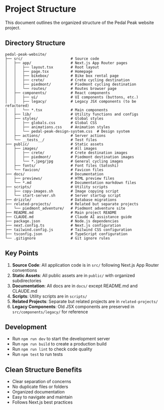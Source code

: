 # Project Structure

This document outlines the organized structure of the Pedal Peak website project.

## Directory Structure

```
pedal-peak-website/
├── src/                      # Source code
│   ├── app/                  # Next.js App Router pages
│   │   ├── layout.tsx        # Root layout
│   │   ├── page.tsx          # Homepage
│   │   ├── bikebox/          # Bike box rental page
│   │   ├── crete/            # Crete cycling destination
│   │   ├── piedmont/         # Piedmont cycling destination
│   │   └── routes/           # Routes browser page
│   ├── components/           # React components
│   │   ├── ui/               # UI components (buttons, etc.)
│   │   ├── legacy/           # Legacy JSX components (to be refactored)
│   │   └── *.tsx             # Main components
│   ├── lib/                  # Utility functions and configs
│   ├── styles/               # Global styles
│   │   ├── globals.css       # Global CSS
│   │   ├── animations.css    # Animation styles
│   │   └── pedal-peak-design-system.css  # Design system
│   ├── actions/              # Server actions
│   └── __tests__/            # Test files
├── public/                   # Static assets
│   ├── images/               # All images
│   │   ├── crete/            # Crete destination images
│   │   ├── piedmont/         # Piedmont destination images
│   │   └── *.jpeg/jpg        # General cycling images
│   ├── fonts/                # Font files (Satoshi)
│   └── favicon/              # Favicon files
├── docs/                     # Documentation
│   ├── previews/             # HTML preview files
│   └── *.md                  # Documentation markdown files
├── scripts/                  # Utility scripts
│   ├── copy-images.sh        # Image copying script
│   └── start-server.sh       # Server startup script
├── drizzle/                  # Database migrations
├── related-projects/         # Related but separate projects
│   └── piedmont_adventure/   # Piedmont adventure site
├── README.md                 # Main project README
├── CLAUDE.md                 # Claude AI assistance guide
├── package.json              # Node.js dependencies
├── next.config.ts            # Next.js configuration
├── tailwind.config.js        # Tailwind CSS configuration
├── tsconfig.json             # TypeScript configuration
└── .gitignore                # Git ignore rules
```

## Key Points

1. **Source Code**: All application code is in `src/` following Next.js App Router conventions
2. **Static Assets**: All public assets are in `public/` with organized subdirectories
3. **Documentation**: All docs are in `docs/` except README.md and CLAUDE.md
4. **Scripts**: Utility scripts are in `scripts/`
5. **Related Projects**: Separate but related projects are in `related-projects/`
6. **Legacy Components**: Old JSX components are preserved in `src/components/legacy/` for reference

## Development

- Run `npm run dev` to start the development server
- Run `npm run build` to create a production build
- Run `npm run lint` to check code quality
- Run `npm test` to run tests

## Clean Structure Benefits

- Clear separation of concerns
- No duplicate files or folders
- Organized documentation
- Easy to navigate and maintain
- Follows Next.js best practices